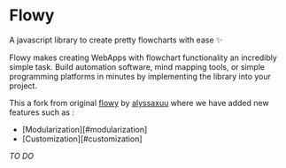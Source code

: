 
# Flowy

A javascript library to create pretty flowcharts with ease ✨

Flowy makes creating WebApps with flowchart functionality an incredibly simple task. Build automation software, mind mapping tools, or simple programming platforms in minutes by implementing the library into your project. 

This a fork from original [flowy](https://github.com/alyssaxuu/flowy) by [alyssaxuu](https://github.com/alyssaxuu/alyssaxuu) where we have added new features such as :


- [Modularization][#modularization]
- [Customization][#customization] 


_TO DO_